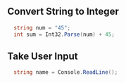 ## Convert String to Integer
```csharp
  string num = "45";
  int sum = Int32.Parse(num) + 45;
```

## Take User Input
```csharp
  string name = Console.ReadLine(); 
```
